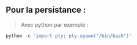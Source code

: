 

## Pour la persistance : 

> Avec python par exemple : 

```python 
python -c 'import pty; pty.spawn("/bin/bash")'
```

